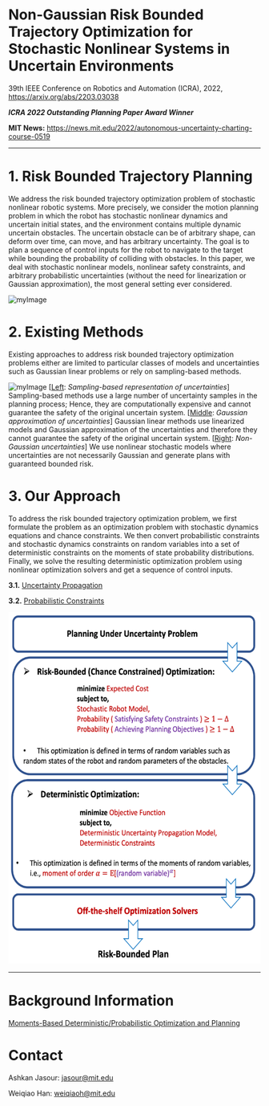 # Non-Gaussian  Risk  Bounded  Trajectory  Optimization  for  Stochastic Nonlinear  Systems  in  Uncertain  Environments


39th IEEE Conference on Robotics and Automation (ICRA), 2022, https://arxiv.org/abs/2203.03038

***ICRA 2022 Outstanding Planning Paper Award Winner***

**MIT News:** https://news.mit.edu/2022/autonomous-uncertainty-charting-course-0519

---

# 1. Risk Bounded Trajectory Planning

We address the risk bounded trajectory optimization problem of stochastic nonlinear robotic systems. More precisely, we consider the motion planning problem in which the robot has stochastic nonlinear dynamics and uncertain initial states, and the environment contains multiple dynamic
uncertain obstacles. The uncertain obstacle can be of arbitrary shape, can deform over time, can move, and has arbitrary uncertainty. The goal is to plan a sequence of control inputs for the robot to navigate to the target while bounding the probability of colliding with obstacles. In this paper, we deal with stochastic nonlinear models, nonlinear safety constraints, and arbitrary probabilistic uncertainties (without the need for linearization or Gaussian approximation), the most general setting ever considered.

![myImage](https://github.com/jasour/Non-Gaussian_Risk-Bounded_TrajOpt/blob/main/Animations/RiskBounded_Trajectory.gif)




# 2. Existing Methods

Existing approaches to address risk bounded trajectory optimization problems either are limited to particular classes of models and uncertainties such as Gaussian linear problems or rely on sampling-based methods.


![myImage](https://github.com/jasour/Non-Gaussian_Risk-Bounded_TrajOpt/blob/main/Animations/Uncertainty_Propagation.gif)
[<ins>Left</ins>: *Sampling-based representation of uncertainties*] Sampling-based methods use a large number of uncertainty samples in the planning process; Hence, they are computationally expensive and cannot guarantee the safety of the original uncertain system.
[<ins>Middle</ins>: *Gaussian approximation of uncertainties*] Gaussian linear methods use linearized models and Gaussian approximation of the uncertainties and therefore they cannot guarantee the safety of the original uncertain system.
[<ins>Right</ins>: *Non-Gaussian uncertainties*] We use nonlinear stochastic models where uncertainties are not necessarily Gaussian and generate plans with guaranteed bounded risk.

# 3. Our Approach

To address the risk bounded trajectory optimization problem, we first formulate the problem as an optimization problem with stochastic dynamics equations and chance constraints. We then convert probabilistic constraints and stochastic dynamics constraints on random variables into a set of deterministic
constraints on the moments of state probability distributions. Finally, we solve the resulting deterministic optimization problem using nonlinear optimization solvers and get a sequence of control inputs.

**3.1.** [Uncertainty Propagation](https://github.com/jasour/Non-Gaussian_Risk-Bounded_TrajOpt/tree/main/Uncertainty%20Propagation) 

**3.2.** [Probabilistic Constraints](https://github.com/jasour/Non-Gaussian_Risk-Bounded_TrajOpt/tree/main/Probabilistic%20Constraints) 

<p align="center">
  <img src="https://github.com/jasour/Non-Gaussian_Risk-Bounded_TrajOpt/blob/main/Animations/Approach.png" width="600" height="700">
</p>


---

# Background Information

[Moments-Based Deterministic/Probabilistic Optimization and Planning](https://ocw.mit.edu/courses/16-s498-risk-aware-and-robust-nonlinear-planning-fall-2019/)


# Contact


Ashkan Jasour: jasour@mit.edu

Weiqiao Han: weiqiaoh@mit.edu


